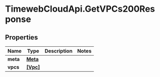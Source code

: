 # TimewebCloudApi.GetVPCs200Response

## Properties

Name | Type | Description | Notes
------------ | ------------- | ------------- | -------------
**meta** | [**Meta**](Meta.md) |  | 
**vpcs** | [**[Vpc]**](Vpc.md) |  | 



